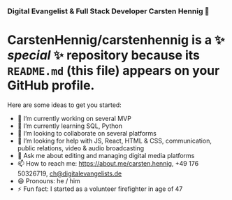 ### Digital Evangelist & Full Stack Developer Carsten Hennig 👋

# **CarstenHennig/carstenhennig** is a ✨ _special_ ✨ repository because its `README.md` (this file) appears on your GitHub profile.

Here are some ideas to get you started:

- 🔭 I’m currently working on several MVP
- 🌱 I’m currently learning SQL, Python
- 👯 I’m looking to collaborate on several platforms
- 🤔 I’m looking for help with JS, React, HTML & CSS, communication, public relations, video & audio broadcasting
- 💬 Ask me about editing and managing digital media platforms
- 📫 How to reach me: https://about.me/carsten.hennig, +49 176 50326719, ch@digitalevangelists.de
- 😄 Pronouns: he / him
- ⚡ Fun fact: I started as a volunteer firefighter in age of 47

